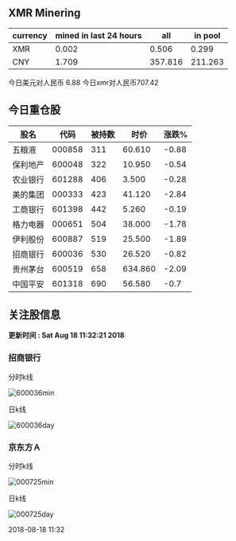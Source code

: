 ## XMR Minering

|currency|mined in last 24 hours|all|in pool|
|---|---|---|---|
|XMR|0.002|0.506|0.299|
|CNY|1.709|357.816|211.263|

今日美元对人民币 6.88	今日xmr对人民币707.42


## 今日重仓股 

|股名|代码|被持数|时价|涨跌%|
|---|---|---|---|---|
|五粮液|000858|311|60.610|-0.88|
|保利地产|600048|322|10.950|-0.54|
|农业银行|601288|406|3.500|-0.28|
|美的集团|000333|423|41.120|-2.84|
|工商银行|601398|442|5.260|-0.19|
|格力电器|000651|504|38.000|-1.78|
|伊利股份|600887|519|25.500|-1.89|
|招商银行|600036|530|26.520|-0.82|
|贵州茅台|600519|658|634.860|-2.09|
|中国平安|601318|690|56.580|-0.7|

## 关注股信息
**更新时间 : Sat Aug 18 11:32:21 2018**
### 招商银行 
分时k线

![600036min](http://image.sinajs.cn/newchart/min/n/sh600036.gif)

日k线

![600036day](http://image.sinajs.cn/newchart/daily/n/sh600036.gif)

### 京东方Ａ 
分时k线

![000725min](http://image.sinajs.cn/newchart/min/n/sz000725.gif)

日k线

![000725day](http://image.sinajs.cn/newchart/daily/n/sz000725.gif)

2018-08-18 11:32
